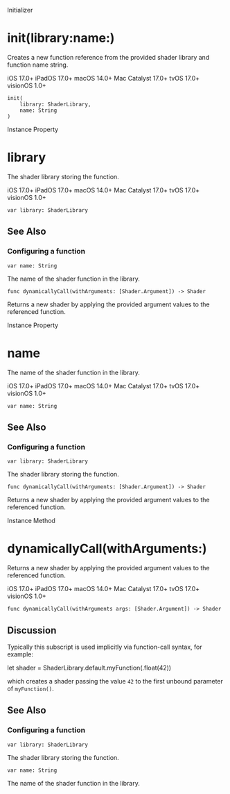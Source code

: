 Initializer

# init(library:name:)

Creates a new function reference from the provided shader library and function
name string.

iOS 17.0+  iPadOS 17.0+  macOS 14.0+  Mac Catalyst 17.0+  tvOS 17.0+  visionOS
1.0+

    
    
    init(
        library: ShaderLibrary,
        name: String
    )

Instance Property

# library

The shader library storing the function.

iOS 17.0+  iPadOS 17.0+  macOS 14.0+  Mac Catalyst 17.0+  tvOS 17.0+  visionOS
1.0+

    
    
    var library: ShaderLibrary

## See Also

### Configuring a function

`var name: String`

The name of the shader function in the library.

`func dynamicallyCall(withArguments: [Shader.Argument]) -> Shader`

Returns a new shader by applying the provided argument values to the
referenced function.

Instance Property

# name

The name of the shader function in the library.

iOS 17.0+  iPadOS 17.0+  macOS 14.0+  Mac Catalyst 17.0+  tvOS 17.0+  visionOS
1.0+

    
    
    var name: String

## See Also

### Configuring a function

`var library: ShaderLibrary`

The shader library storing the function.

`func dynamicallyCall(withArguments: [Shader.Argument]) -> Shader`

Returns a new shader by applying the provided argument values to the
referenced function.

Instance Method

# dynamicallyCall(withArguments:)

Returns a new shader by applying the provided argument values to the
referenced function.

iOS 17.0+  iPadOS 17.0+  macOS 14.0+  Mac Catalyst 17.0+  tvOS 17.0+  visionOS
1.0+

    
    
    func dynamicallyCall(withArguments args: [Shader.Argument]) -> Shader

## Discussion

Typically this subscript is used implicitly via function-call syntax, for
example:

let shader = ShaderLibrary.default.myFunction(.float(42))

which creates a shader passing the value `42` to the first unbound parameter
of `myFunction()`.

## See Also

### Configuring a function

`var library: ShaderLibrary`

The shader library storing the function.

`var name: String`

The name of the shader function in the library.

